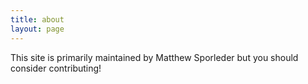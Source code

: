 ```yaml
---
title: about
layout: page
---
```

This site is primarily maintained by Matthew Sporleder but you should consider contributing!
